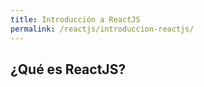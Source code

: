```yaml
---
title: Introducción a ReactJS
permalink: /reactjs/introduccion-reactjs/
---
```


## ¿Qué es ReactJS?
